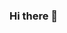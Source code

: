### Hi there 👋

<!--
**lcgonline/lcgonline** is a ✨ _special_ ✨ repository because its `README.md` (this file) appears on your GitHub profile.

Here are some ideas to get you started:

- 🔭 I’m currently working on my coding skills
- 🌱 I’m currently learning to use Github at https://www.wf3.fr/
- 😄 Pronouns: She/Her
-->
